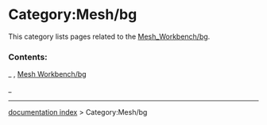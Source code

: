 # Category:Mesh/bg
This category lists pages related to the [Mesh\_Workbench/bg](Mesh_Workbench/bg.md).

### Contents:

_ , [Mesh Workbench/bg](Mesh_Workbench/bg.md)

_

---
[documentation index](../README.md) > Category:Mesh/bg
